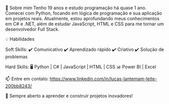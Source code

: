 🎯 Sobre mim
Tenho 19 anos e estudo programação há quase 1 ano. Comecei com Python, focando em lógica de programação e sua aplicação em projetos reais. Atualmente, estou aprofundando meus conhecimentos em C# e .NET, além de estudar JavaScript, HTML e CSS para me tornar um desenvolvedor Full Stack.

💡 Habilidades

Soft Skills:
✔️ Comunicativo
✔️ Aprendizado rápido
✔️ Criativo
✔️ Solução de problemas

Hard Skills:
🖥️ Python | C# | JavaScript | HTML | CSS
📊 Power BI | Excel

📫 Entre em contato: https://www.linkedin.com/in/lucas-lantemam-leite-200bb8243/

🚀 Sempre aberto a aprender e construir projetos inovadores!
